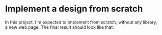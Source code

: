 # Implement a design from scratch
In this project, I'm expected to implement from scratch, without any library, a new web page. 
The final result should look like that:
